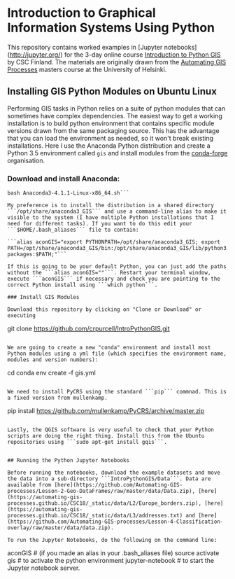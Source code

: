 # Introduction to Graphical Information Systems Using Python

This repository contains worked examples in [Jupyter notebooks]
(http://jupyter.org/) for the 3-day online course [Introduction to
Python GIS](https://automating-gis-processes.github.io/CSC18/) by CSC
Finland. The materials are originally drawn from the [Automating GIS
Processes](https://automating-gis-processes.github.io/2017/) masters
course at the University of Helsinki. 

## Installing GIS Python Modules on Ubuntu Linux

Performing GIS tasks in Python relies on a suite of python modules
that can sometimes have complex dependencies. The easiest way to get a
working installation is to build python environment that contains
specific module versions drawn from the same packaging source. This
has the advantage that you can load the environment as needed, so it
won't break existing installations.  Here I use the Anaconda Python
distribution and create a Python 3.5 environment called ```gis``` and install modules from the [conda-forge](https://conda-forge.org/) organisation.

### Download and install Anaconda:

```wget https://repo.continuum.io/archive/Anaconda3-4.1.1-Linux-x86_64.sh
bash Anaconda3-4.1.1-Linux-x86_64.sh```

My preference is to install the distribution in a shared directory
```/opt/share/anaconda3_GIS``` and use a command-line alias to make it
visible to the system (I have multiple Python installations that I
need for different tasks). If you want to do this edit your
```$HOME/.bash_aliases``` file to contain:

```alias aconGIS="export PYTHONPATH=/opt/share/anaconda3_GIS; export PATH=/opt/share/anaconda3_GIS/bin:/opt/share/anaconda3_GIS/lib/python3.5/site-packages:$PATH;"```

If this is going to be your default Python, you can just add the paths
without the ```alias aconGIS=""```. Restart your terminal window,
execute ```aconGIS``` if necessary and check you are pointing to the
correct Python install using ```which python```.

### Install GIS Modules

Download this repository by clicking on "Clone or Download" or executing

```
git clone https://github.com/crpurcell/IntroPythonGIS.git
```

We are going to create a new "conda" environment and install most
Python modules using a yml file (which specifies the environment name,
modules and version numbers):

```
cd 
conda env create -f gis.yml
```

We need to install PyCRS using the standard ```pip``` commnad. This is
a fixed version from mullenkamp.

```
pip install https://github.com/mullenkamp/PyCRS/archive/master.zip
```

Lastly, the QGIS software is very useful to check that your Python
scripts are doing the right thing. Install this from the Ubuntu
repositories using ```sudo apt-get install gqis```.


## Running the Python Jupyter Notebooks

Before running the notebooks, download the example datasets and move
the data into a sub-directory ```IntroPythonGIS/Data```. Data are
available from [here](https://github.com/Automating-GIS-processes/Lesson-2-Geo-DataFrames/raw/master/data/Data.zip), [here](https://automating-gis-processes.github.io/CSC18/_static/data/L2/Europe_borders.zip), [here](https://automating-gis-processes.github.io/CSC18/_static/data/L3/addresses.txt) and [here](https://github.com/Automating-GIS-processes/Lesson-4-Classification-overlay/raw/master/data/data.zip).

To run the Jupyter Notebooks, do the following on the command line:
```
aconGIS              # (if you made an alias in your .bash_aliases file)
source activate gis  # to activate the python environment
jupyter-notebook     # to start the Jupyter notebook server.
```

